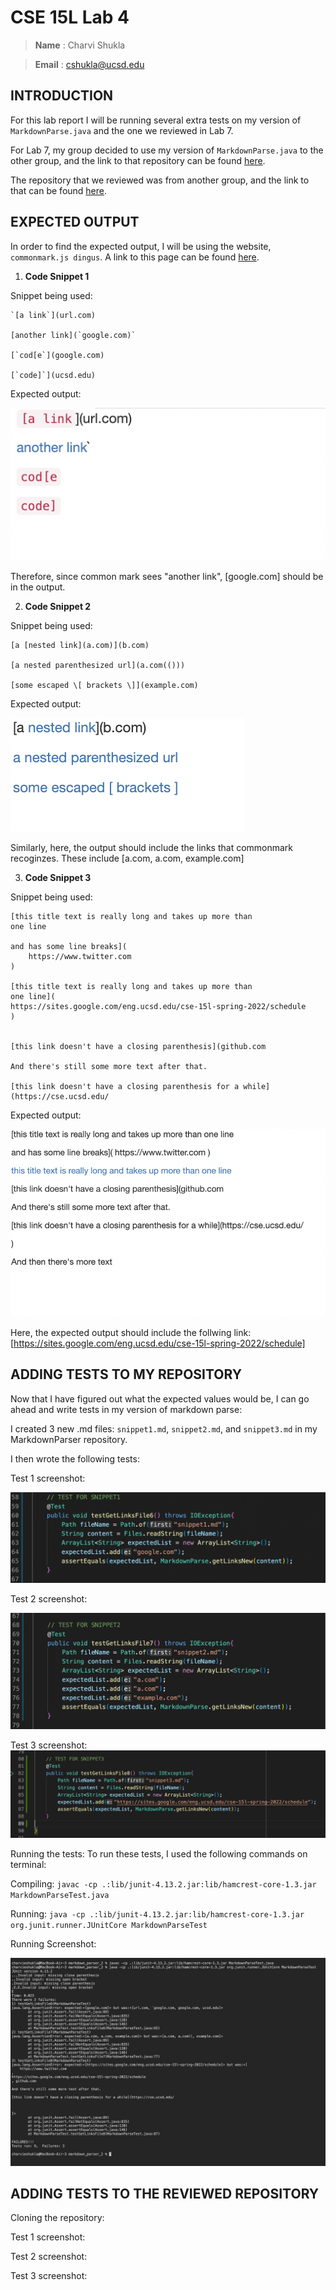# CSE 15L Lab 4

> __Name__ : Charvi Shukla 

> __Email__ : cshukla@ucsd.edu 

## INTRODUCTION
For this lab report I will be running several extra tests on my version of `MarkdownParse.java` and the one we reviewed in Lab 7. 

For Lab 7, my group decided to use my version of `MarkdownParse.java` to the other group, and the link to that repository can be found [here](https://github.com/charvishukla/markdown_parser_2). 

The repository that we reviewed was from another group, and the link to that can be found [here](https://github.com/chw081/markdown-parser.git).

## EXPECTED OUTPUT

In order to find the expected output, I will be using the website, `commonmark.js dingus`. A link to this page can be found [here](https://spec.commonmark.org/dingus/).

1. **Code Snippet 1**

Snippet being used:

```
`[a link`](url.com)

[another link](`google.com)`

[`cod[e`](google.com)

[`code]`](ucsd.edu)

```
Expected output:

![Image](snippet1_expected.png)

Therefore, since common mark sees "another link", [google.com] should be in the output. 


2. **Code Snippet 2**

Snippet being used:

```
[a [nested link](a.com)](b.com)

[a nested parenthesized url](a.com(()))

[some escaped \[ brackets \]](example.com)

```

Expected output:

![Image](snippet2_expected.png)

Similarly, here, the output should include the links that commonmark recoginzes. These include [a.com, a.com, example.com]

3. **Code Snippet 3**

Snippet being used:

```
[this title text is really long and takes up more than 
one line

and has some line breaks](
    https://www.twitter.com
)

[this title text is really long and takes up more than 
one line](
https://sites.google.com/eng.ucsd.edu/cse-15l-spring-2022/schedule
)


[this link doesn't have a closing parenthesis](github.com

And there's still some more text after that.

[this link doesn't have a closing parenthesis for a while](https://cse.ucsd.edu/

```

Expected output:

![Image](snippet3_expected.png)

Here, the expected output should include the follwing link: [https://sites.google.com/eng.ucsd.edu/cse-15l-spring-2022/schedule]

## ADDING TESTS TO MY REPOSITORY 

Now that I have figured out what the expected values would be, I can go ahead and write tests in my version of markdown parse:

I created 3 new .md files: `snippet1.md`, `snippet2.md`, and `snippet3.md` in my MarkdownParser repository. 

I then wrote the following tests:

Test 1 screenshot:

![Image](test1.png)

Test 2 screenshot:

![Image](test2.png)

Test 3 screenshot: 
![Image](test3.png)

Running the tests:
To run these tests, I used the following commands on terminal:

Compiling: `javac -cp .:lib/junit-4.13.2.jar:lib/hamcrest-core-1.3.jar MarkdownParseTest.java`



Running: `java -cp .:lib/junit-4.13.2.jar:lib/hamcrest-core-1.3.jar org.junit.runner.JUnitCore MarkdownParseTest`

Running Screenshot:

![Image](all_tests_failing.png)

## ADDING TESTS TO THE REVIEWED REPOSITORY 

Cloning the repository:

Test 1 screenshot:

Test 2 screenshot:

Test 3 screenshot: 
